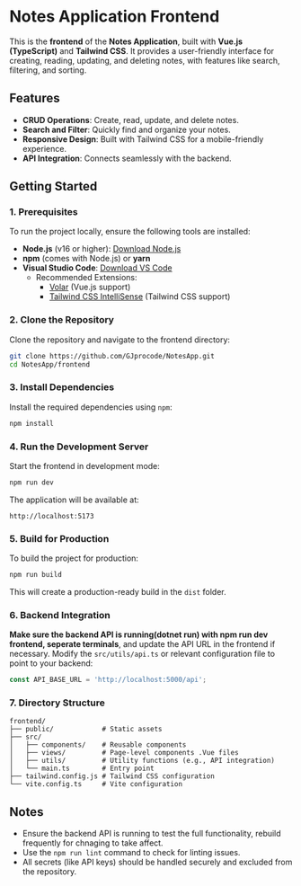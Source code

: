 # Notes Application Frontend

This is the **frontend** of the **Notes Application**, built with **Vue.js (TypeScript)** and **Tailwind CSS**. It provides a user-friendly interface for creating, reading, updating, and deleting notes, with features like search, filtering, and sorting.

## **Features**
- **CRUD Operations**: Create, read, update, and delete notes.
- **Search and Filter**: Quickly find and organize your notes.
- **Responsive Design**: Built with Tailwind CSS for a mobile-friendly experience.
- **API Integration**: Connects seamlessly with the backend.

## **Getting Started**

### **1. Prerequisites**
To run the project locally, ensure the following tools are installed:

- **Node.js** (v16 or higher): [Download Node.js](https://nodejs.org/)
- **npm** (comes with Node.js) or **yarn**
- **Visual Studio Code**: [Download VS Code](https://code.visualstudio.com/)
  - Recommended Extensions:
    - [Volar](https://marketplace.visualstudio.com/items?itemName=Vue.volar) (Vue.js support)
    - [Tailwind CSS IntelliSense](https://marketplace.visualstudio.com/items?itemName=bradlc.vscode-tailwindcss) (Tailwind CSS support)

### **2. Clone the Repository**
Clone the repository and navigate to the frontend directory:
```bash
git clone https://github.com/GJprocode/NotesApp.git
cd NotesApp/frontend
```

### **3. Install Dependencies**
Install the required dependencies using `npm`:
```bash
npm install
```

### **4. Run the Development Server**
Start the frontend in development mode:
```bash
npm run dev
```

The application will be available at:
```
http://localhost:5173
```

### **5. Build for Production**
To build the project for production:
```bash
npm run build
```

This will create a production-ready build in the `dist` folder.

### **6. Backend Integration**
**Make sure the backend API is running(dotnet run) with npm run dev frontend, seperate terminals**, and update the API URL in the frontend if necessary. Modify the `src/utils/api.ts` or relevant configuration file to point to your backend:
```typescript
const API_BASE_URL = 'http://localhost:5000/api';
```

### **7. Directory Structure**
```
frontend/
├── public/            # Static assets
├── src/
│   ├── components/    # Reusable components
│   ├── views/         # Page-level components .Vue files
│   ├── utils/         # Utility functions (e.g., API integration)
│   └── main.ts        # Entry point
├── tailwind.config.js # Tailwind CSS configuration
└── vite.config.ts     # Vite configuration
```

## **Notes**

- Ensure the backend API is running to test the full functionality, rebuild frequently for chnaging to take affect.
- Use the `npm run lint` command to check for linting issues.
- All secrets (like API keys) should be handled securely and excluded from the repository.
